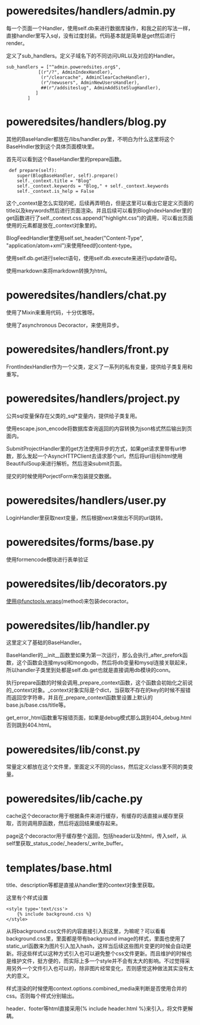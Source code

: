 # poweredsites/handlers/admin.py

每一个页面一个Handler，使用self.db来进行数据库操作，和我之前的写法一样，直接handler里写入sql，没有过度封装。代码基本就是简单是get然后进行render。

定义了sub_handlers。定义子域名下的不同访问URL以及对应的Handler。

    sub_handlers = ["^admin.poweredsites.org$",
                [(r"/?", AdminIndexHandler),
                 (r"/clearcache", AdminClearCacheHandler),
                 (r"/newusers", AdminNewUsersHandler),
                 ##(r"/addsiteslug", AdminAddSiteSlugHandler),
               ]
            ]



# poweredsites/handlers/blog.py

其他的BaseHandler都放在/libs/handler.py里，不明白为什么这里将这个BaseHndler放到这个具体页面模块里。

首先可以看到这个BaseHandler里的prepare函数。

     def prepare(self):
        super(BlogBaseHandler, self).prepare()
        self._context.title = "Blog"
        self._context.keywords = "Blog," + self._context.keywords
        self._context.is_help = False

这个_context是怎么实现的呢，后续再弄明白，但是这里可以看出它是定义页面的title以及keywords然后进行页面渲染。并且后续可以看到BlogIndexHandler里的get函数进行了self._context.css.append("highlight.css")的调用，可以看出页面使用的元素都是放在_context对象里的。

BlogFeedHandler里使用self.set_header("Content-Type", "application/atom+xml")来使用feed的content-type。

使用self.db.get进行select语句，使用self.db.execute来进行update语句。

使用markdown来将markdown转换为html。    



# poweredsites/handlers/chat.py

使用了Mixin来重用代码，十分优雅呀。

使用了asynchronous Decoractor，来使用异步。



# poweredsites/handlers/front.py

FrontIndexHandler作为一个父类，定义了一系列的私有变量，提供给子类复用和重写。



# poweredsites/handlers/project.py

公共sql变量保存在父类的_sql*变量内，提供给子类复用。

使用escape.json_encode将数据库查询返回的内容转换为json格式然后输出到页面内。

SubmitProjectHandler里的get方法使用异步的方式，如果get请求里带有url参数，那么发起一个AsyncHTTPClient去请求那个url，然后将url目标html使用BeautifulSoup来进行解析。然后渲染submit页面。

提交的时候使用PorjectForm来包装提交数据。



# poweredsites/handlers/user.py

LoginHandler里获取next变量，然后根据next来做出不同的url跳转。



# poweredsites/forms/base.py

使用formencode模块进行表单验证



# poweredsites/lib/decorators.py

使用@functools.wraps(method)来包装decoractor。



# poweredsites/lib/handler.py

这里定义了基础的BaseHandler。

BaseHandler的__init__函数里如果为第一次运行，那么会执行_after_prefork函数，这个函数会连接mysql和mongodb，然后将db变量和mysql连接关联起来，所以handler子类里到处都是self.db.get也就是直接调用db模块的conn。

执行prepare函数的时候会调用_prepare_context函数，这个函数会初始化之前说的_context对象。_context对象实际是个dict，当获取不存在的key的时候不报错而返回空字符串，并且在_prepare_context函数里设置上默认的base.js/base.css/title等。

get_error_html函数重写报错页面，如果是debug模式那么跳到404_debug.html否则跳到404.html。



# poweredsites/lib/const.py

常量定义都放在这个文件里，里面定义不同的class，然后定义class里不同的类变量。



# poweredsites/lib/cache.py

cache这个decoractor用于根据条件来进行缓存，有缓存的话直接从缓存里获取，否则调用原函数，然后将返回结果缓存起来。

page这个decoractor用于缓存整个返回，包括header以及html，传入self，从self里获取_status_code/_headers/_write_buffer。



# templates/base.html

title、description等都是直接从handler里的context对象里获取。

这里有个样式设置

    <style type='text/css'>
        {% include background.css %}
    </style>

从将background.css文件的内容直接引入到这里，为嘛呢？可以看看background.css里，里面都是带有background image的样式，里面也使用了static_url函数来为图片引入加入hash，这样当后续这些图片变更的时候会自动更新。将这些样式以这种方式引入也可以避免整个css文件更新。而且维护的时候也是维护文件，挺方便的，而实际上多一个style并不会有太大的影响。不过觉得采用另外一个文件引入也可以的，除非图片经常变化，否则感觉这种做法其实没有太大的意义。

样式渲染的时候使用context.options.combined_media来判断是否使用合并的css。否则每个样式分别输出。

header、footer等html直接采用{% include header.html %}来引入，将文件更解耦。






